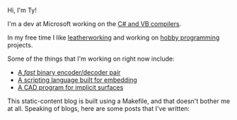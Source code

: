 Hi, I'm Ty!

I'm a dev at Microsoft working on the [C# and VB compilers](https://github.com/dotnet/roslyn).

In my free time I like [leatherworking](https://xxory.tumblr.com/) and
working on [hobby programming](https://github.com/TyOverby) projects.

Some of the things that I'm working on right now include:

* [A *fast* binary encoder/decoder pair](https://github.com/TyOverby/bincode)
* [A scripting language built for embedding](https://github.com/TyOverby/ares-2)
* [A CAD program for implicit surfaces](https://github.com/TyOverby/implicit)


This static-content blog is built using a Makefile, and that doesn't bother me at all.
Speaking of blogs, here are some posts that I've written:
